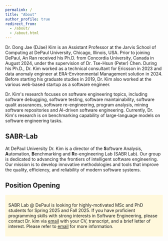 ```yaml
---
permalink: /
title: "About"
author_profile: true
redirect_from: 
  - /about/
  - /about.html
---
```


Dr. Dong Jae (DJae) Kim is an Assistant Professor at the Jarvis School of Computing at DePaul University, Chicago, Illinois, USA. Prior to joining DePaul, An Ran received his Ph.D. from Concordia University, Canada in August 2024, under the supervision of Dr. Tse-Hsun (Peter) Chen. During his Ph.D., Dr. Kim worked as a technical consultant for Ericsson in 2023 and data anomaly engineer at ERA-Environmental Management solution in 2024. Before starting his graduate studies in 2019, Dr. Kim also worked at the various web-based startup as a software engineer.

Dr. Kim's research focuses on software engineering topics, including software debugging, software testing, software maintainability, software qualit assurances, software re-engineering, program analysis, mining software repositories and AI-driven software engineering. Currently, Dr. Kim's research is on benchmarking capability of large-language models on software engineering tasks. 

## SABR-Lab ##
At DePaul University Dr. Kim is a director of the **S**oftware Analysis, **A**utomation, **B**enchmarking and **R**e-engineering Lab (SABR Lab). Our group is dedicated to advancing the frontiers of intelligent software engineering. Our mission is to develop innovative methodologies and tools that improve the quality, efficiency, and reliability of modern software systems.

## Position Opening ##
  <div style="background-color:cornsilk; padding: 10px;"> 

SABR Lab @ DePaul is looking for highly-motivated MSc and PhD students for Spring 2025 and Fall 2025. If you have proficient programming skills with strong interests in Software Engineering, please contact Dr. kim via <a href="dkim121@depaul.edu">email</a> with your CV, transcript, and a brief letter of interest. Please refer to
<a href="https://professordjkim.github.io//opening/">email</a> for more information.
   </div>





